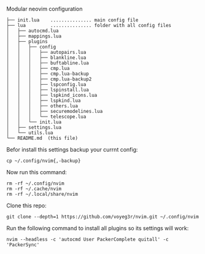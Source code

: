Modular neovim configuration

    ├── init.lua    ............... main config file
    ├── lua         ............... folder with all config files
    │   ├── autocmd.lua
    │   ├── mappings.lua
    │   ├── plugins
    │   │   ├── config
    │   │   │   ├── autopairs.lua
    │   │   │   ├── blankline.lua
    │   │   │   ├── buftabline.lua
    │   │   │   ├── cmp.lua
    │   │   │   ├── cmp.lua-backup
    │   │   │   ├── cmp.lua-backup2
    │   │   │   ├── lspconfig.lua
    │   │   │   ├── lspinstall.lua
    │   │   │   ├── lspkind_icons.lua
    │   │   │   ├── lspkind.lua
    │   │   │   ├── others.lua
    │   │   │   ├── securemodelines.lua
    │   │   │   └── telescope.lua
    │   │   └── init.lua
    │   ├── settings.lua
    │   └── utils.lua
    └── README.md  (this file)

Befor install this settings backup your currnt config:

    cp ~/.config/nvim{,-backup}

Now run this command:

    rm -rf ~/.config/nvim
    rm -rf ~/.cache/nvim
    rm -rf ~/.local/share/nvim

Clone this repo:

    git clone --depth=1 https://github.com/voyeg3r/nvim.git ~/.config/nvim

Run the following command to install all plugins so its settings will work:

    nvim --headless -c 'autocmd User PackerComplete quitall' -c 'PackerSync'




